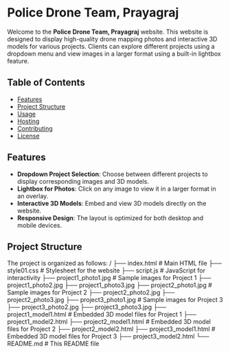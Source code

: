 # Police Drone Team, Prayagraj

Welcome to the **Police Drone Team, Prayagraj** website. This website is designed to display high-quality drone mapping photos and interactive 3D models for various projects. Clients can explore different projects using a dropdown menu and view images in a larger format using a built-in lightbox feature.

## Table of Contents

- [Features](#features)
- [Project Structure](#project-structure)
- [Usage](#usage)
- [Hosting](#hosting)
- [Contributing](#contributing)
- [License](#license)

## Features

- **Dropdown Project Selection**: Choose between different projects to display corresponding images and 3D models.
- **Lightbox for Photos**: Click on any image to view it in a larger format in an overlay.
- **Interactive 3D Models**: Embed and view 3D models directly on the website.
- **Responsive Design**: The layout is optimized for both desktop and mobile devices.

## Project Structure

The project is organized as follows:
/
├── index.html # Main HTML file
├── style01.css # Stylesheet for the website
├── script.js # JavaScript for interactivity
├── project1_photo1.jpg # Sample images for Project 1
├── project1_photo2.jpg
├── project1_photo3.jpg
├── project2_photo1.jpg # Sample images for Project 2
├── project2_photo2.jpg
├── project2_photo3.jpg
├── project3_photo1.jpg # Sample images for Project 3
├── project3_photo2.jpg
├── project3_photo3.jpg
├── project1_model1.html # Embedded 3D model files for Project 1
├── project1_model2.html
├── project2_model1.html # Embedded 3D model files for Project 2
├── project2_model2.html
├── project3_model1.html # Embedded 3D model files for Project 3
├── project3_model2.html
└── README.md # This README file
